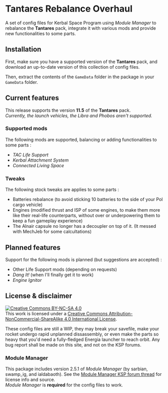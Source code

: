 # Tantares Rebalance Overhaul #
   
A set of config files for Kerbal Space Program using *Module Manager* to rebalance the **Tantares** pack,
integrate it with various mods and provide new functionalities to some parts.

## Installation ##

First, make sure you have a supported version of the **Tantares** pack,
and download an up-to-date version of this collection of config files. 

Then, extract the contents of the `GameData` folder in the package in your `GameData` folder.

## Current features ##

This release supports the version **11.5** of the **Tantares** pack.  
*Currently, the launch vehicles, the Libra and Phobos aren't supported.*

### Supported mods

The following mods are supported, balancing or adding functionalities to some parts :

 - *TAC Life Support*
 - *Kerbal Attachment System*
 - *Connected Living Space*

### Tweaks

The following stock tweaks are applies to some parts :

 - Batteries rebalance (to avoid sticking 10 batteries to the side of your Pol cargo vehicle)
 - Engines (modified thrust and ISP of some engines, to make them more like their real-life
   counterparts, without over or underpowering them to keep a fun gameplay experience)
 - The Alnair capsule no longer has a decoupler on top of it. (It messed with MechJeb
   for some calcultations)

## Planned features ## 

Support for the following mods is planned (but suggestions are accepted) :

 - Other Life Support mods (depending on requests)
 - *Dang It!* (when I'll finally get it to work)
 - *Engine Ignitor*

## License & disclaimer ##

[![Creative Commons BY-NC-SA 4.0](https://i.creativecommons.org/l/by-nc-sa/4.0/88x31.png)](https://creativecommons.org/licenses/by-nc-sa/4.0/)  
This work is licensed under a [Creative Commons Attribution-NonCommercial-ShareAlike 4.0 International License](https://creativecommons.org/licenses/by-nc-sa/4.0/). 

These config files are still a WIP, they may break your savefile, make your rocket undergo
rapid unplanned dissassembly, or even make the parts so heavy that you'd need a fully-fledged
Energia launcher to reach orbit. Any bug report shall be made on this site, and not on the KSP forums.

### Module Manager

This package includes version 2.5.1 of *Module Manager* (by sarbian, swamp_ig, and ialdabaoth).
See the [Module Manager KSP forum thread](http://forum.kerbalspaceprogram.com/threads/55219)
for license info and source.    
*Module Manager* is **required** for the config files to work.